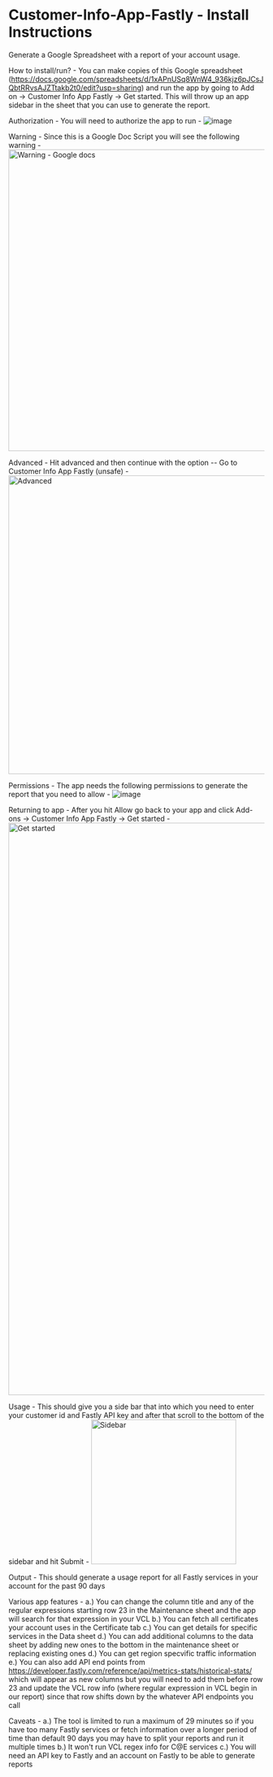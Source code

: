 # Customer-Info-App-Fastly - Install Instructions

Generate a Google Spreadsheet with a report of your account usage.

How to install/run? - You can make copies of this Google spreadsheet (https://docs.google.com/spreadsheets/d/1xAPnUSq8WnW4_936kjz6pJCsJQbtRRvsAJZTtakb2t0/edit?usp=sharing) and run the app by going to Add on -> Customer Info App Fastly -> Get started. This will throw up an app sidebar in the sheet that you can use to generate the report.

Authorization - You will need to authorize the app to run - ![image](https://user-images.githubusercontent.com/4117801/132954239-5faa3264-2334-4fdc-a9f8-0836b88b873f.png)

Warning - Since this is a Google Doc Script you will see the following warning - <img width="594" alt="Warning - Google docs" src="https://user-images.githubusercontent.com/4117801/132954370-a25ce9f4-636a-40dc-b6f9-3e6cdf9468d2.png">

Advanced - Hit advanced and then continue with the option -- Go to Customer Info App Fastly (unsafe) - <img width="588" alt="Advanced" src="https://user-images.githubusercontent.com/4117801/132954472-f58ae06f-a84c-4bda-8692-f98afb2b086b.png">

Permissions - The app needs the following permissions to generate the report that you need to allow - ![image](https://user-images.githubusercontent.com/4117801/132954510-422f8093-2c90-47d5-945c-59da96e69cdc.png)

Returning to app - After you hit Allow go back to your app and click Add-ons -> Customer Info App Fastly -> Get started - <img width="1127" alt="Get started" src="https://user-images.githubusercontent.com/4117801/132954555-4575618e-4024-4d84-b8ee-a0068bcdb1b0.png">

Usage - This should give you a side bar that into which you need to enter your customer id and Fastly API key and after that scroll to the bottom of the sidebar and hit Submit - <img width="285" alt="Sidebar" src="https://user-images.githubusercontent.com/4117801/132954604-b71aedae-047a-4183-91d4-91084a97e675.png">

Output - This should generate a usage report for all Fastly services in your account for the past 90 days

Various app features - a.) You can change the column title and any of the regular expressions starting row 23 in the Maintenance sheet and the app will search for that expression in your VCL b.) You can fetch all certificates your account uses in the Certificate tab c.) You can get details for specific services in the Data sheet d.) You can add additional columns to the data sheet by adding new ones to the bottom in the maintenance sheet or replacing existing ones d.) You can get region specvific traffic information e.) You can also add API end points from https://developer.fastly.com/reference/api/metrics-stats/historical-stats/ which will appear as new columns but you will need to add them before row 23 and update the VCL row info (where regular expression in VCL begin in our report) since that row shifts down by the whatever API endpoints you call

Caveats - a.) The tool is limited to run a maximum of 29 minutes so if you have too many Fastly services or fetch information over a longer period of time than default 90 days you may have to split your reports and run it multiple times b.) It won't run VCL regex info for C@E services c.) You will need an API key to Fastly and an account on Fastly to be able to generate reports
